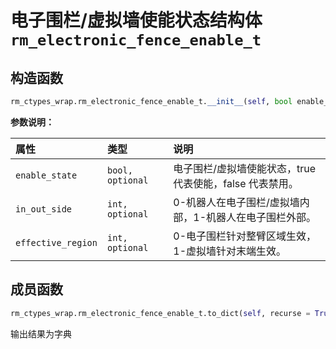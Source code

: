 # 电子围栏/虚拟墙使能状态结构体`rm_electronic_fence_enable_t`

## 构造函数

```Python
rm_ctypes_wrap.rm_electronic_fence_enable_t.__init__(self, bool enable_state = None, int in_out_side = None, int effective_region = None)
```

**参数说明：**

|  属性  |  类型  |  说明  |
| :--- | :--- | :--- |
| `enable_state`   | `bool, optional`      | 电子围栏/虚拟墙使能状态，true 代表使能，false 代表禁用。 |
| `in_out_side`    | `int, optional`       | 0-机器人在电子围栏/虚拟墙内部，1-机器人在电子围栏外部。     |
| `effective_region`| `int, optional`      | 0-电子围栏针对整臂区域生效，1-虚拟墙针对末端生效。       |

## 成员函数

```Python
rm_ctypes_wrap.rm_electronic_fence_enable_t.to_dict(self, recurse = True)
```

输出结果为字典
